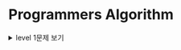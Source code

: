 # Programmers Algorithm

<details>
  <summary> level 1문제 보기</summary>
  <div markdown="1">

* level1
    * 가운데 글자 가져오기
        * [link](https://github.com/sunho1999/programmers/tree/main/level1/가운데%20글자%20가져오기)
    * [카카오인턴] 키패드 누르기
        * [link](https://github.com/sunho1999/programmers/tree/main/level1/키패드%20누르기)
    * [카카오인턴] 크레인 인형뽑기
        * [link](https://github.com/sunho1999/programmers/tree/main/level1/%5B카카오%20인턴%5D크레인%20인형뽑기)
    * 모의고사
        * [link](https://github.com/sunho1999/programmers/tree/main/level1/모의고사)
    * 서울에서 김서방찾기
        * [link](https://github.com/sunho1999/programmers/tree/main/level1/서울에서%20김서방찾기)
    * 소수 만들기
        * [link](https://github.com/sunho1999/programmers/tree/main/level1/소수만들기)
    
  </div>
  </details>